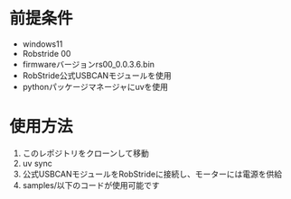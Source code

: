 # 前提条件
- windows11
- Robstride 00
- firmwareバージョンrs00_0.0.3.6.bin
- RobStride公式USBCANモジュールを使用
- pythonパッケージマネージャにuvを使用

# 使用方法
1. このレポジトリをクローンして移動
2. uv sync
3. 公式USBCANモジュールをRobStrideに接続し、モーターには電源を供給
4. samples/以下のコードが使用可能です